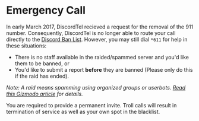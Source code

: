 # Emergency Call

In early March 2017, DiscordTel recieved a request for the removal of the 911 number. Consequently, DiscordTel is no longer able to route your call directly to the [Discord Ban List](http://bans.discordlist.net). However, you may still dial `*611` for help in these situations:

* There is no staff available in the raided/spammed server and you'd like them to be banned, or
* You'd like to submit a report **before** they are banned (Please only do this if the raid has ended).

*Note: A raid means spamming using organized groups or userbots. [Read this Gizmodo article](http://gizmodo.com/how-a-video-game-chat-client-became-the-web-s-new-cessp-1792039566) for details.*

You are required to provide a permanent invite. Troll calls will result in termination of service as well as your own spot in the blacklist.
